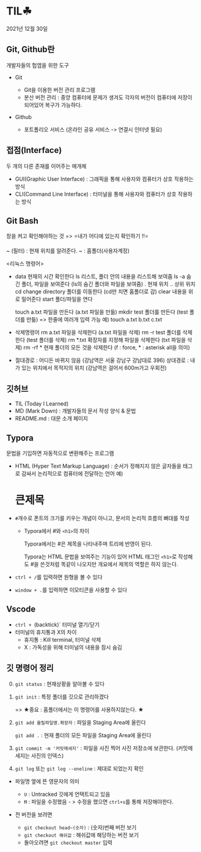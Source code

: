 # TIL☘

2021년 12월 30일

## Git, Github란

개발자들의 헙엽을 위한 도구

* Git
  * Git을 이용한 버전 관리 프로그램
  * 분산 버전 관리 : 중앙 컴퓨터에 문제가 생겨도 각자의 버전이 컴퓨터에 저장이 되어있어 복구가 가능하다.

* Github
  * 포트폴리오 서비스 (온라인 공유 서비스 -> 연결시 인터넷 필요)



## 접점(Interface)

두 개의 다른 존재를 이어주는 매개체

* GUI(Graphic User Interface) : 그래픽을 통해 사용자와 컴퓨터가 상호 작용하는 방식
* CLI(Command Line Interface) : 터미널을 통해 사용자와 컴퓨터가 상호 작용하는 방식



## Git Bash

창을 켜고 확인해야하는 것 => ⭐내가 어디에 있는지 확인하기 !!⭐

~ (필터) : 현재 위치를 알려준다. ~ : 홈폴더(사용자계정)

<리눅스 명령어>

* data		현재의 시간 확인한다
  ls			 리스트, 폴더 안의 내용을 리스트해 보여줌
  ls -a		 숨긴 폴더, 파일을 보여준다 (ls의 숨긴 폴더와 파일을 보여줌)
  . 			  현재 위치
  ..			  상위 위치
  cd			change directory 폴더를 이동한다 (cd만 치면 홈폴더로 감)
  clear	   내용을 위로 밀어준다
  start		폴더/파일을 연다

  touch a.txt     파일을 만든다 (a.txt 파일을 만듦)
  mkdir test	  폴더를 만든다 (test 폴더를 만듦)
  => 한줄에 여러개 입력 가능   예) touch a.txt b.txt c.txt

* 삭제명령어
  rm a.txt		파일을 삭제한다 (a.txt 파일을 삭제)
  rm -r test	 폴더를 삭제한다 (test 폴더를 삭제)
  rm *.txt		확장자를 지정해 파일을 삭제한다 (txt 파일을 삭제)
  rm -rf  *		현재 폴더의 모든 것을 삭제한다 (f : force, * : asterisk all을 의미)

* 절대경로 : 어디든 바뀌지 않음 (강남역은 서울 강남구 강남대로 396)
  상대경로 : 내가 있는 위치에서 목적지의 위치 (강남역은 걸어서 600m가고 우회전)





## 깃허브

* TIL (Today I Learned)
* MD (Mark Down) : 개발자들의 문서 작성 양식 & 문법
* README.md : 대문 소개 페이지



## Typora

문법을 기입하면 자동적으로 변환해주는 프로그램

* HTML (Hyper Text Markup Language) 
  : 순서가 정해지지 않은 글자들을 태그로 감싸서 논리적으로 컴퓨터에 전달하는 언어 
  예) <h1>큰제목</h1>

* `#`개수로 폰트의 크기를 키우는 개념이 아니고, 문서의 논리적 흐름의 뼈대를 작성

  * Typora에서 #와 `<h1>`의 차이

    Typora에서는 #은 제목을 나타내주며 트리에 반영이 된다.

    Typora는 HTML 문법을 보여주는 기능이 있어 HTML 태그인 `<h1>`로 작성해도 #을 쓴것처럼 똑같이 나오지만 개요에서 제목의 역할은 하지 않는다.

* `ctrl + /`를 입력하면 원형을 볼 수 있다
* `window + .`를 입력하면 이모티콘을 사용할 수 있다

## Vscode

* `ctrl + `(backtick)`	터미널 열기/닫기
* 터미널의 휴지통과 X의 차이
  * 휴지통 : Kill terminal, 터미널 삭제
  * X : 가독성을 위해 터미널의 내용을 잠시 숨김



## 깃 명령어 정리

0. `git status` : 현재상황을 알아볼 수 있다

1. `git init` : 특정 폴더를 깃으로 관리하겠다

   => ★중요 : 홈폴더에서는 이 명령어를 사용하지않는다. ★

2. `git add 올릴파일명.확장자` : 파일을 Staging Area에 올린다

   `git add .` : 현재 폴더의 모든 파일을 Staging Area에 올린다

3. `git commit -m '커밋메세지'` : 파일을 사진 찍어 사진 저장소에 보관한다. (커밋메세지는 사진의 인덱스)

4. `git log` 또는 `git log --oneline` : 제대로 되었는지 확인



* 파일명 옆에 뜬 영문자의 의미
  * `U` : Untracked 깃에게 언택트되고 있음
  * `M` : 파일을 수정했음  - > 수정을 했으면 `ctrl+s`를 통해 저장해야한다.

* 전 버전을 보려면
  * `git checkout head~(숫자)`	: (숫자)번째 버전 보기
  * `git checkout 해쉬값`	: 해쉬값에 해당하는 버전 보기
  * 돌아오려면 `git checkout master` 입력

